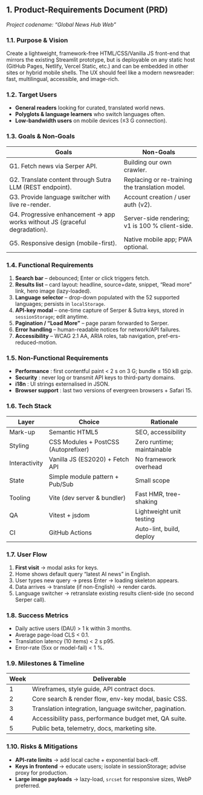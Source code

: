 ## 1. Product-Requirements Document (PRD)

*Project codename: “Global News Hub Web”*

### 1.1. Purpose & Vision

Create a lightweight, framework-free HTML/CSS/Vanilla JS front-end that mirrors the existing Streamlit prototype, but is deployable on any static host (GitHub Pages, Netlify, Vercel Static, etc.) and can be embedded in other sites or hybrid mobile shells. The UX should feel like a modern newsreader: fast, multilingual, accessible, and image-rich.

### 1.2. Target Users

* **General readers** looking for curated, translated world news.
* **Polyglots & language learners** who switch languages often.
* **Low-bandwidth users** on mobile devices (≤3 G connection).

### 1.3. Goals & Non-Goals

| Goals                                                                       | Non-Goals                                       |
| --------------------------------------------------------------------------- | ----------------------------------------------- |
| G1. Fetch news via Serper API.                                              | Building our own crawler.                       |
| G2. Translate content through Sutra LLM (REST endpoint).                    | Replacing or re-training the translation model. |
| G3. Provide language switcher with live re-render.                          | Account creation / user auth (v2).              |
| G4. Progressive enhancement → app works without JS (graceful degradation). | Server-side rendering; v1 is 100 % client-side. |
| G5. Responsive design (mobile-first).                                       | Native mobile app; PWA optional.                |

### 1.4. Functional Requirements

1. **Search bar** – debounced; Enter or click triggers fetch.
2. **Results list** – card layout: headline, source+date, snippet, “Read more” link, hero image (lazy-loaded).
3. **Language selector** – drop-down populated with the 52 supported languages; persists in `localStorage`.
4. **API-key modal** – one-time capture of Serper & Sutra keys, stored in `sessionStorage`; edit anytime.
5. **Pagination / “Load More”** – page param forwarded to Serper.
6. **Error handling** – human-readable notices for network/API failures.
7. **Accessibility** – WCAG 2.1 AA, ARIA roles, tab navigation, pref-ers-reduced-motion.

### 1.5. Non-Functional Requirements

* **Performance** : first contentful paint < 2 s on 3 G; bundle ≤ 150 kB gzip.
* **Security** : never log or transmit API keys to third-party domains.
* **i18n** : UI strings externalised in JSON.
* **Browser support** : last two versions of evergreen browsers + Safari 15.

### 1.6. Tech Stack

| Layer         | Choice                               | Rationale                  |
| ------------- | ------------------------------------ | -------------------------- |
| Mark-up       | Semantic HTML5                       | SEO, accessibility         |
| Styling       | CSS Modules + PostCSS (Autoprefixer) | Zero runtime; maintainable |
| Interactivity | Vanilla JS (ES2020) + Fetch API      | No framework overhead      |
| State         | Simple module pattern + Pub/Sub      | Small scope                |
| Tooling       | Vite (dev server & bundler)          | Fast HMR, tree-shaking     |
| QA            | Vitest + jsdom                       | Lightweight unit testing   |
| CI            | GitHub Actions                       | Auto-lint, build, deploy   |

### 1.7. User Flow

1. **First visit** → modal asks for keys.
2. Home shows default query “latest AI news” in English.
3. User types new query → press Enter → loading skeleton appears.
4. Data arrives → translate (if non-English) → render cards.
5. Language switcher → retranslate existing results client-side (no second Serper call).

### 1.8. Success Metrics

* Daily active users (DAU) > 1 k within 3 months.
* Average page-load CLS < 0.1.
* Translation latency (10 items) < 2 s  p95.
* Error-rate (5xx or model-fail) < 1 %.

### 1.9. Milestones & Timeline

| Week | Deliverable                                             |
| ---- | ------------------------------------------------------- |
| 1    | Wireframes, style guide, API contract docs.             |
| 2    | Core search & render flow, env-key modal, basic CSS.    |
| 3    | Translation integration, language switcher, pagination. |
| 4    | Accessibility pass, performance budget met, QA suite.   |
| 5    | Public beta, telemetry, docs, marketing site.           |

### 1.10. Risks & Mitigations

* **API-rate limits** → add local cache + exponential back-off.
* **Keys in frontend** → educate users; isolate in sessionStorage; advise proxy for production.
* **Large image payloads** → lazy-load, `srcset` for responsive sizes, WebP preferred.

